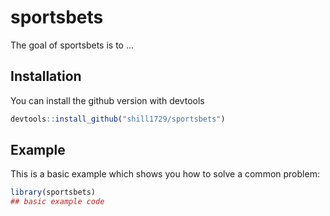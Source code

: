 
# sportsbets

<!-- badges: start -->
<!-- badges: end -->

The goal of sportsbets is to ...

## Installation

You can install the github version with devtools

``` r
devtools::install_github("shill1729/sportsbets")
```

## Example

This is a basic example which shows you how to solve a common problem:

``` r
library(sportsbets)
## basic example code
```

